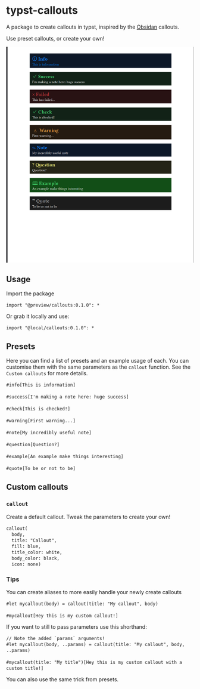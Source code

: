 # typst-callouts

A package to create callouts in typst, inspired by the [Obsidan](https://obsidian.md/) callouts.

Use preset callouts, or create your own!

![callouts_example](examples/callouts.png)

## Usage

Import the package

```typst
import "@preview/callouts:0.1.0": *
```

Or grab it locally and use:

```typst
import "@local/callouts:0.1.0": *
```

## Presets

Here you can find a list of presets and an example usage of each.
You can customise them with the same parameters as the `callout` function. See the `Custom callouts` for more details.

```typst
#info[This is information]

#success[I'm making a note here: huge success]

#check[This is checked!]

#warning[First warning...]

#note[My incredibly useful note]

#question[Question?]

#example[An example make things interesting]

#quote[To be or not to be]
```

## Custom callouts

### `callout`

Create a default callout.
Tweak the parameters to create your own!

```typst
callout(
  body,
  title: "Callout",
  fill: blue,
  title_color: white,
  body_color: black,
  icon: none)
```

### Tips

You can create aliases to more easily handle your
newly create callouts

```
#let mycallout(body) = callout(title: "My callout", body)

#mycallout[Hey this is my custom callout!]
```

If you want to still to pass parameters use this shorthand:

```
// Note the added `params` arguments!
#let mycallout(body, ..params) = callout(title: "My callout", body, ..params)

#mycallout(title: "My title")[Hey this is my custom callout with a custom title!]
```

You can also use the same trick from presets.
